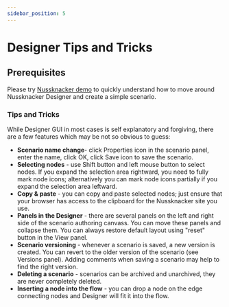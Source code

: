 ```yaml
---
sidebar_position: 5
---
```


# Designer Tips and Tricks


## Prerequisites

Please try [Nussknacker demo](/quickstart/demo) to quickly understand how to move around Nussknacker Designer and create a simple scenario.


### Tips and Tricks

While Designer GUI in most cases is self explanatory and forgiving, there are a few features which may be not so obvious to guess:

* **Scenario name change**- click Properties icon in the scenario panel, enter the name, click OK, click Save icon to save the scenario.
* **Selecting nodes** - use Shift button and left mouse button to select nodes. If you expand the selection area rightward, you need to fully mark node icons; alternatively you can mark node icons partially if you expand the selection area leftward.
* **Copy & paste** - you can copy and paste selected nodes; just ensure that your browser has access to the clipboard for the Nussknacker site you use.
* **Panels in the Designer** - there are several panels on the left and right side of the scenario authoring canvass. You can move these panels and collapse them. You can always restore default layout using "reset" button in the View panel.
* **Scenario versioning** - whenever a scenario is saved, a new version is created. You can revert to the older version of the scenario (see Versions panel). Adding comments when saving a scenario may help to find the right version.
* **Deleting a scenario** - scenarios can be archived and unarchived, they are never completely deleted. 
* **Inserting a node into the flow** - you can drop a node on the edge connecting nodes and Designer will fit it into the flow.
